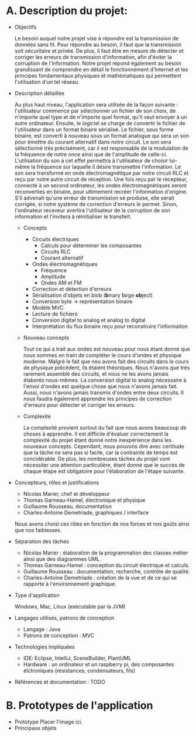# A. Description du projet:

- Objectifs

    Le besoin auquel notre projet vise à répondre est la transmission de données sans fil.
    Pour répondre au besoin, il faut que la transmission soit sécuritaire et privée.
    De plus, il faut être en mesure de détecter et corriger les erreurs de transmission d'information, afin d'éviter la corruption de l'information.
    Notre projet répond également au besoin grandissant de comprendre en détail le fonctionnement d'Internet et les principes fondamentaux physiques et mathématiques qui permettent l'utilisation d'un tel réseau.

- Description détaillée

    Au plus haut niveau, l'application sera utilisée de la façon suivante : l'utilisateur commence par sélectionner un fichier de son choix, de n'importe quel type et de n'importe quel format, qu'il veut envoyer à un autre ordinateur. Ensuite, le logiciel se charge de convertir le fichier de l'utilisateur dans un format binaire sérialisé. Le fichier, sous forme binaire, est converti à nouveau sous un format analogue qui sera un son pour émettre du courant alternatif dans notre circuit. Le son sera sélectionné très précisément, car il est responsable de la modulation de la fréquence de notre once ainsi que de l'amplitude de celle-ci. L'utilisation du son à cet effet permettra à l'utilisateur de choisir lui-même la fréquence sur laquelle il désire transmettre l'information. Le son sera transformé en onde électromagnétique par notre circuit RLC et reçu par notre autre circuit de réception. Une fois reçu par le récepteur, connecté à un second ordinateur, les ondes électromagnétiques seront reconverties en binaire, pour ultimement recréer l'information d'origine. S'il advenait qu'une erreur de transmission se produise, elle serait corrigée, si notre système de correction d'erreurs le permet. Sinon, l'ordinateur receveur avertira l'utilisateur de la corruption de son information et l'invitera à réinitialiser le transfert.

    - Concepts
        - Circuits électriques
            - Calculs pour déterminer les composantes
            - Circuits RLC
            - Courant alternatif
        - Ondes électromagnétiques
            - Fréquence
            - Amplitude
            - Ondes AM et FM
        - Correction et détection d'erreurs
        - Sérialisation d'objets en blob (**b**inary **l**arge **ob**ject)
        - Conversion byte -> représentation binaire
        - Modèle MVC
        - Lecture de fichiers
        - Conversion digital to analog et analog to digital
        - Interprétation du flux binaire reçu pour reconstruire l'informaiton
    - Nouveau concepts

        Tout ce qui a trait aux ondes est nouveau pour nous étant donné que nous sommes en train de compléter le cours d'ondes et physique moderne.
        Malgré le fait que nou avons fait des circuits dans le cours de physique précédent, ils étaient théoriques.
        Nous n'avons que très rarement assemblé des circuits, et nous ne les avons jamais élaborés nous-mêmes.
        La conversion digital to analog nécessaire à l'envoi d'ondes est quelque chose que nous n'avons jamais fait.
        Aussi, nous n'avons jamais transmis d'ondes entre deux circuits.
        Il nous faudra également apprendre les principes de correction d'erreurs pour détecter et corriger les erreurs.

    - Complexité

        La complexité provient surtout du fait que nous avons beaucoup de choses à apprendre.
        Il est difficile d'évaluer correctement la complexité du projet étant donné notre inexpérience dans les nouveaux concepts.
        Cependant, nous pouvons dire avec certitude que la tâche ne sera pas si facile, car la contrainte de temps est concidérable.
        De plus, les nombreuses tâches du projet vont nécessiter une attention particulière, étant donné que le succès de chaque étape est obligatoire pour l'élaboration de l'étape suivante.

- Concepteurs, rôles et justifications
    - Nicolas Marier, chef et développeur
    - Thomas Garneau-Hamel, électronique et physique
    - Guillaume Rousseau, documentation
    - Charles-Antoine Demetriade, graphiques / interface

    Nous avons choisi ces rôles en fonction de nos forces et nos goûts ainsi que nos faiblesses.

- Séparation des tâches
    - Nicolas Marier : élaboration de la programmation des classes métier ainsi que des diagrammes UML.
    - Thomas Garneau-Hamel : conception du circuit électrique et calculs.
    - Guillaume Rousseau : documentation, recherche, contrôle de qualité.
    - Charles-Antoine Demetriade : création de la vue et de ce qui se rapporte à l'environnement graphique.

- Type d'application

    Windows, Mac, Linux (exécutable par la JVM)

- Langages utilisés, patrons de conception
    - Langage : Java
    - Patrons de conception : MVC

- Technologies impliquées
    - IDE: Eclipse, IntelliJ, SceneBuilder, PlantUML
    - Hardware : un ordinateur et un raspberry pi, des composantes élctroniques (résistances, condensateurs, fils)

- Références et documentation : TODO

# B. Prototypes de l'application

- Prototype
    Placer l'image ici.
- Principaux objets